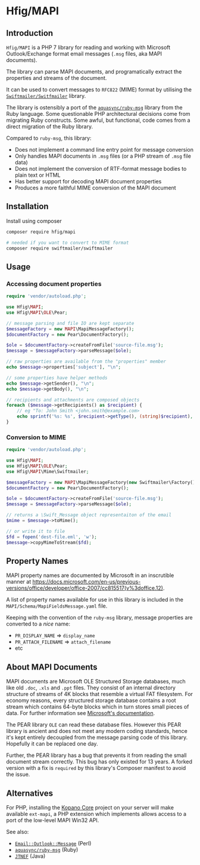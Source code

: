 # Hfig/MAPI

## Introduction
``Hfig/MAPI`` is a PHP 7 library for reading and working with Microsoft Outlook/Exchange format email messages (``.msg`` files, aka MAPI documents).

The library can parse MAPI documents, and programatically extract the properties and streams of the document.

It can be used to convert messages to ``RFC822`` (MIME) format by utilising the [``Swiftmailer/Switfmailer``](https://github.com/swiftmailer/swiftmailer) library.

The library is ostensibly a port of the [``aquasync/ruby-msg``](https://github.com/aquasync/ruby-msg) library from the Ruby language. Some questionable PHP architectural decisions come from migrating Ruby constructs. Some awful, but functional, code comes from a direct migration of the Ruby library.

Compared to ``ruby-msg``, this library:

* Does not implement a command line entry point for message conversion
* Only handles MAPI documents in ``.msg`` files (or a PHP stream of ``.msg`` file data)
* Does not implement the conversion of RTF-format message bodies to plain text or HTML
* Has better support for decoding MAPI document properties
* Produces a more faithful MIME conversion of the MAPI document

## Installation

Install using composer

```sh
composer require hfig/mapi

# needed if you want to convert to MIME format
composer require swiftmailer/swiftmailer
```

## Usage

### Accessing document properties

```php
require 'vendor/autoload.php';

use Hfig\MAPI;
use Hfig\MAPI\OLE\Pear;

// message parsing and file IO are kept separate
$messageFactory = new MAPI\MapiMessageFactory();
$documentFactory = new Pear\DocumentFactory(); 

$ole = $documentFactory->createFromFile('source-file.msg');
$message = $messageFactory->parseMessage($ole);

// raw properties are available from the "properties" member
echo $message->properties['subject'], "\n";

// some properties have helper methods
echo $message->getSender(), "\n";
echo $message->getBody(), "\n";

// recipients and attachments are composed objects
foreach ($message->getRecipients() as $recipient) {
    // eg "To: John Smith <john.smith@example.com>
    echo sprintf('%s: %s', $recipient->getType(), (string)$recipient), "\n";
}
```

### Conversion to MIME
```php
require 'vendor/autoload.php';

use Hfig\MAPI;
use Hfig\MAPI\OLE\Pear;
use Hfig\MAPI\Mime\Swiftmailer;

$messageFactory = new MAPI\MapiMessageFactory(new Swiftmailer\Factory());
$documentFactory = new Pear\DocumentFactory(); 

$ole = $documentFactory->createFromFile('source-file.msg');
$message = $messageFactory->parseMessage($ole);

// returns a \Swift_Message object representaiton of the email
$mime = $message->toMime();

// or write it to file
$fd = fopen('dest-file.eml', 'w');
$message->copyMimeToStream($fd);
```

## Property Names

MAPI property names are documented by Microsoft in an inscrutible manner at https://docs.microsoft.com/en-us/previous-versions/office/developer/office-2007/cc815517(v%3doffice.12). 

A list of property names available for use in this library is included in the ``MAPI/Schema/MapiFieldsMessage.yaml`` file.

Keeping with the convention of the ``ruby-msg`` library, message properties are converted to a _nice_ name:

* ``PR_DISPLAY_NAME`` => ``display_name``
* ``PR_ATTACH_FILENAME`` => ``attach_filename``
* etc

## About MAPI Documents

MAPI documents are Microsoft OLE Structured Storage databases, much like old ``.doc``, ``.xls`` and ``.ppt`` files. They consist of an internal directory structure of streams of 4K blocks that resemble a virtual FAT filesystem. For economy reasons, every structured storage database contains a root stream which contains 64-byte blocks which in turn stores small pieces of data. For further information see [Microsoft's documentation](https://docs.microsoft.com/en-us/windows/desktop/Stg/structured-storage-start-page).

The PEAR library ``OLE`` can read these database files. However this PEAR library is ancient and does not meet any modern coding standards, hence it's kept entirely decoupled from the message parsing code of this library. Hopefully it can be replaced one day.

Further, the PEAR library has a bug that prevents it from reading the small document stream correctly. This bug has only existed for 13 years. A forked version with a fix is ``required`` by this library's Composer manifest to avoid the issue.

## Alternatives

For PHP, installing the [Kopano Core](https://github.com/Kopano-dev/kopano-core) project on your server will make available ``ext-mapi``, a PHP extension which implements allows access to a port of the low-level MAPI Win32 API.

See also:
* [``Email::Outlook::Message``](https://github.com/mvz/email-outlook-message-perl) (Perl)
* [``aquasync/ruby-msg``](https://github.com/aquasync/ruby-msg) (Ruby)
* [``JTNEF``](https://www.freeutils.net/source/jtnef/) (Java)
